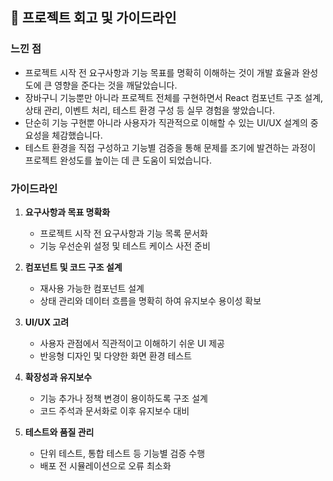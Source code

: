 ## 📝 프로젝트 회고 및 가이드라인

### 느낀 점
- 프로젝트 시작 전 요구사항과 기능 목표를 명확히 이해하는 것이 개발 효율과 완성도에 큰 영향을 준다는 것을 깨달았습니다.  
- 장바구니 기능뿐만 아니라 프로젝트 전체를 구현하면서 React 컴포넌트 구조 설계, 상태 관리, 이벤트 처리, 테스트 환경 구성 등 실무 경험을 쌓았습니다.  
- 단순히 기능 구현뿐 아니라 사용자가 직관적으로 이해할 수 있는 UI/UX 설계의 중요성을 체감했습니다.  
- 테스트 환경을 직접 구성하고 기능별 검증을 통해 문제를 조기에 발견하는 과정이 프로젝트 완성도를 높이는 데 큰 도움이 되었습니다.  

### 가이드라인
1. **요구사항과 목표 명확화**
   - 프로젝트 시작 전 요구사항과 기능 목록 문서화  
   - 기능 우선순위 설정 및 테스트 케이스 사전 준비  

2. **컴포넌트 및 코드 구조 설계**
   - 재사용 가능한 컴포넌트 설계  
   - 상태 관리와 데이터 흐름을 명확히 하여 유지보수 용이성 확보  

3. **UI/UX 고려**
   - 사용자 관점에서 직관적이고 이해하기 쉬운 UI 제공  
   - 반응형 디자인 및 다양한 화면 환경 테스트  

4. **확장성과 유지보수**
   - 기능 추가나 정책 변경이 용이하도록 구조 설계  
   - 코드 주석과 문서화로 이후 유지보수 대비  

5. **테스트와 품질 관리**
   - 단위 테스트, 통합 테스트 등 기능별 검증 수행  
   - 배포 전 시뮬레이션으로 오류 최소화  
